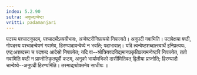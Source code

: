 ```yaml
---
index: 5.2.90
sutra: अनुपद्यन्वेष्टा
vritti: padamanjari
---
```


 पदस्य पश्चादनुपदम्, पश्चादर्थेऽव्ययीभावः, अन्वेष्टरीनिप्रत्ययो निपात्यते। अनुपदी गवाभिति। पदापेक्षया षष्ठी, गोपदस्य पश्चादन्वेषणं गवामेव, हिरण्यादावन्वेष्ये न भवति; पदाभावात्। यदि त्वन्वेष्टशब्दात्स्वार्थे इनिप्रत्ययः, एष्ट्ःअशब्दस्य च पदशब्द आदेसो निपात्येत; यदि वा--श्रोत्रियवदविद्यमानप्रकृतिप्रत्यमन्वेष्टरि निपात्येत, ततो गवामिति षष्ठी न प्राप्नोतिकृतपूर्वी कटम्, अनुको भार्यामभिको दासीमितिवत् द्वितीया प्राप्नोति; हिरण्यादौ चान्वेष्ये--अनुपदी हिरण्यमिति। तस्माद्यथोक्तमेव साधीयः ॥